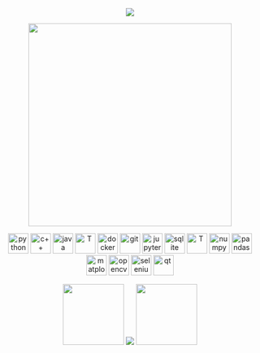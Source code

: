 <p align="center"><img src="https://user-images.githubusercontent.com/93014021/224484719-d333fb14-bc61-469b-b70b-5874aae61228.gif"></p>


<p align="center">
   <img src="https://github-readme-stats.vercel.app/api?username=aliemre2023&show_icons=true&theme=dark" width="400">
</p>
<p align="center">
   
   
   <img alt="python" title="python" height="40" width="40"  src="https://cdn.simpleicons.org/python">
   <img alt="c++" title="c++" height="40" width="40" src="https://cdn.simpleicons.org/c++">
   <img alt="java" title="java" height="40" width="40" src="https://cdn.jsdelivr.net/gh/devicons/devicon/icons/java/java-original.svg">

   <img alt="T" title="T" height="40" width="40"  src="https://github.com/user-attachments/assets/d4359836-61a0-4dcd-952a-bedd655ae546">

   <img alt="docker" title="docker" height="40" width="40"  src="https://cdn.simpleicons.org/docker">
   <img alt="git" title="git" height="40" width="40"  src="https://cdn.simpleicons.org/git">
   <img alt="jupyter" title="jupyter" height="40" width="40" src="https://cdn.simpleicons.org/jupyter">
   <img alt="sqlite" title="sqlite" height="40" width="40"  src="https://github.com/aliemre2023/aliemre2023/assets/93014021/4a8869b5-fe36-41da-8d9c-8292ae9fffb3">

   <img alt="T" title="T" height="40" width="40"  src="https://github.com/user-attachments/assets/d4359836-61a0-4dcd-952a-bedd655ae546">
   
   <img alt="numpy" title="numpy" height="40" width="40" src="https://github.com/aliemre2023/aliemre2023/assets/93014021/2294b5f4-cfbd-48fd-a82c-d04ac23a5533">
   <img alt="pandas" title="pandas" height="40" width="40"  src="https://github.com/aliemre2023/aliemre2023/assets/93014021/f8e9b73f-e15e-471b-ae19-c645cb5cbae9">
   <img alt="matplotlib" title="matplotlib" height="40" width="40" src="https://github.com/aliemre2023/aliemre2023/assets/93014021/75058ee9-edcb-4003-8d70-a437aeaf765d">
   <img alt="opencv" title="opencv" height="40" width="40" src="https://github.com/aliemre2023/aliemre2023/assets/93014021/157a8dd5-4f86-4be2-a58b-04fa5ce4deb1">
   <img alt="selenium" title="selenium" height="40" width="40" src="https://cdn.simpleicons.org/selenium">
   <img alt="qt" title="qt" height="40" width="40"  src="https://cdn.simpleicons.org/qt">



</p>


<p align="center">

  <img  position=absolute width=120px src="https://github.com/aliemre2023/aliemre2023/assets/93014021/75ed0386-58bc-4644-a840-c33759b1d481">
  
  <img  position=absolute src="https://github-readme-stats.vercel.app/api/top-langs/?username=aliemre2023&layout=compact&size_weight=0.25&count_weight=0.5&theme=gruvbox_light">
  
  <img position=absolute width=120px src="https://github.com/aliemre2023/aliemre2023/assets/93014021/d5d04f91-a0b7-4066-ac72-c1c0e05a811e">
  
</p>
